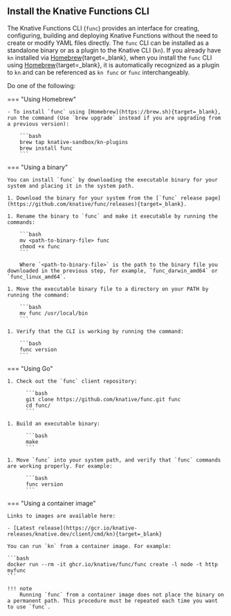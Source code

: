 <!-- Snippet used in the following topics:
- /docs/functions/install-func.md
- /docs/getting-started/quickstart-install.md
- docs/install/quickstart-install.md
-->

## Install the Knative Functions CLI

The Knative Functions CLI (`func`) provides an interface for creating, configuring, building and deploying Knative Functions without the need to create or modify YAML files directly. The `func` CLI can be installed as a standalone binary or as a plugin to the Knative CLI (`kn`). If you already have `kn` installed via [Homebrew](https://brew.sh){target=_blank}, when you install the `func` CLI using [Homebrew](https://brew.sh){target=_blank}, it is automatically recognized as a plugin to `kn` and can be referenced as `kn func` or `func` interchangeably.


Do one of the following:

=== "Using Homebrew"

    - To install `func` using [Homebrew](https://brew.sh){target=_blank}, run the command (Use `brew upgrade` instead if you are upgrading from a previous version):

        ```bash
        brew tap knative-sandbox/kn-plugins
        brew install func
        ```

=== "Using a binary"

    You can install `func` by downloading the executable binary for your system and placing it in the system path.

    1. Download the binary for your system from the [`func` release page](https://github.com/knative/func/releases){target=_blank}.

    1. Rename the binary to `func` and make it executable by running the commands:

        ```bash
        mv <path-to-binary-file> func
        chmod +x func
        ```

        Where `<path-to-binary-file>` is the path to the binary file you downloaded in the previous step, for example, `func_darwin_amd64` or `func_linux_amd64`.

    1. Move the executable binary file to a directory on your PATH by running the command:

        ```bash
        mv func /usr/local/bin
        ```

    1. Verify that the CLI is working by running the command:

        ```bash
        func version
        ```

=== "Using Go"

    1. Check out the `func` client repository:

          ```bash
          git clone https://github.com/knative/func.git func
          cd func/
          ```

    1. Build an executable binary:

          ```bash
          make
          ```

    1. Move `func` into your system path, and verify that `func` commands are working properly. For example:

          ```bash
          func version
          ```

=== "Using a container image"

    Links to images are available here:

    - [Latest release](https://gcr.io/knative-releases/knative.dev/client/cmd/kn){target=_blank}

    You can run `kn` from a container image. For example:

    ```bash
    docker run --rm -it ghcr.io/knative/func/func create -l node -t http myfunc
    ```

    !!! note
        Running `func` from a container image does not place the binary on a permanent path. This procedure must be repeated each time you want to use `func`.
